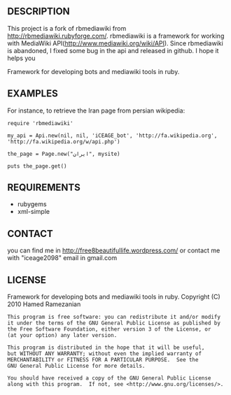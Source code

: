 ## DESCRIPTION
This project is a fork of rbmediawiki from http://rbmediawiki.rubyforge.com/.
rbmediawiki is a framework for working with MediaWiki API(http://www.mediawiki.org/wiki/API).
Since rbmediawiki is abandoned, I fixed some bug in the api and released in github. I hope it helps you

Framework for developing bots and mediawiki tools in ruby.

## EXAMPLES
For instance, to retrieve the Iran page from persian wikipedia:

	require 'rbmediawiki'

    my_api = Api.new(nil, nil, 'iCEAGE_bot', 'http://fa.wikipedia.org', 'http://fa.wikipedia.org/w/api.php')

	the_page = Page.new("ایران", mysite)

    puts the_page.get()

## REQUIREMENTS
* rubygems
* xml-simple

## CONTACT
you can find me in http://free8beautifullife.wordpress.com/ or contact me with
"iceage2098" email in gmail.com

## LICENSE
Framework for developing bots and mediawiki tools in ruby.
    Copyright (C) 2010  Hamed Ramezanian

    This program is free software: you can redistribute it and/or modify
    it under the terms of the GNU General Public License as published by
    the Free Software Foundation, either version 3 of the License, or
    (at your option) any later version.

    This program is distributed in the hope that it will be useful,
    but WITHOUT ANY WARRANTY; without even the implied warranty of
    MERCHANTABILITY or FITNESS FOR A PARTICULAR PURPOSE.  See the
    GNU General Public License for more details.

    You should have received a copy of the GNU General Public License
    along with this program.  If not, see <http://www.gnu.org/licenses/>.

